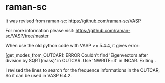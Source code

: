 # raman-sc
It was revised from raman-sc: https://github.com/raman-sc/VASP

For more information please visit: https://github.com/raman-sc/VASP/tree/master

When use the old python code with VASP >= 5.4.4, it gives error:

[get_modes_from_OUTCAR]: ERROR Couldn't find 'Eigenvectors after division by SQRT(mass)' in OUTCAR. Use 'NWRITE=3' in INCAR. Exiting..

I revised the lines to search for the frequence informations in the OUTCAR, So it can be used in VASP 6.4.2.
